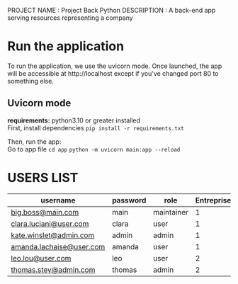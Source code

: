 PROJECT NAME : Project Back Python
DESCRIPTION : A back-end app serving resources representing a company

# Run the application

To run the application, we use the uvicorn mode.
Once launched, the app will be accessible at http://localhost except if you've changed port 80 to something else.

## Uvicorn mode

**requirements:** python3.10 or greater installed  
First, install dependencies
`pip install -r requirements.txt`

Then, run the app:  
Go to app file `cd app`
`python -m uvicorn main:app --reload`

# USERS LIST

| username                 | password | role       | Entreprise |
| ------------------------ | -------- | ---------- | ---------- |
| big.boss@main.com        | main     | maintainer | 1          |
| clara.luciani@user.com   | clara    | user       | 1          |
| kate.winslet@admin.com   | admin    | admin      | 1          |
| amanda.lachaise@user.com | amanda   | user       | 1          |
| leo.lou@user.com         | leo      | user       | 2          |
| thomas.stev@admin.com    | thomas   | admin      | 2          |
